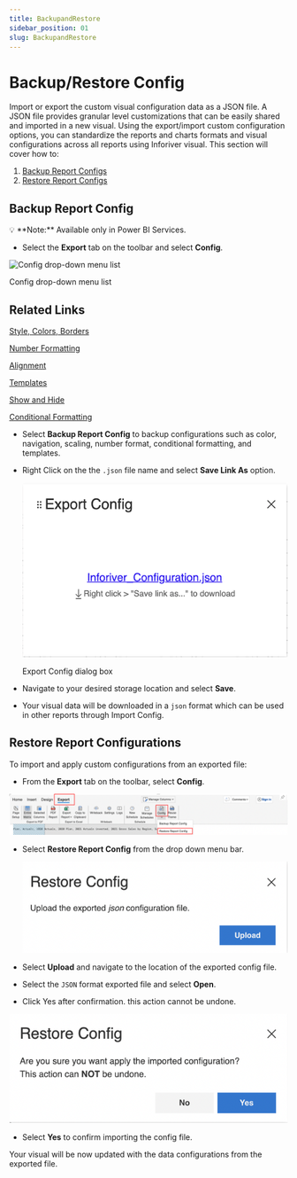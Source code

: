 ```yaml
---
title: BackupandRestore
sidebar_position: 01
slug: BackupandRestore
---
```

# Backup/Restore Config

Import or export the custom visual configuration data as a JSON file. A JSON file provides granular level customizations that can be easily shared and imported in a new visual. Using the export/import custom configuration options, you can standardize the reports and charts formats and visual configurations across all reports using Inforiver visual. This section will cover how to:

1. [Backup Report Configs](https://www.notion.so/Backup-Restore-Config-59befd3dbf2f41d297dc0e6801f54f74)
2. [Restore Report Configs](https://www.notion.so/Backup-Restore-Config-59befd3dbf2f41d297dc0e6801f54f74)

## Backup Report Config

<aside>
💡 **Note:** Available only in Power BI Services.

</aside>

- Select the **Export** tab on the toolbar and select **Config**.

![Config drop-down menu list](/img/Othertopic/Creatingreportbackup/Fig1Backupmenu.png)

Config drop-down menu list

## Related Links

[Style, Colors, Borders](https://www.notion.so/Style-Colors-Borders-01f324e80d53439e8e0e834939833e24)

[Number Formatting](https://www.notion.so/Number-Formatting-1ee72b10702d430b8b6a4ee3b315a302)

[Alignment](https://www.notion.so/Alignment-43437a8a0e0643689f6a589971252d89)

[Templates](https://www.notion.so/Templates-3989d8878347402d8111ccc7374c6001)

[Show and Hide](https://www.notion.so/Show-and-Hide-9a90d2c89afa41b582204a5802de1e4e)

[Conditional Formatting](https://www.notion.so/Conditional-Formatting-7e5c1206793c4c00a604f9b2f865d452)

- Select **Backup Report Config** to backup configurations such as color, navigation, scaling, number format, conditional formatting, and templates.
- Right Click on the the `.json` file name and select **Save Link As** option.
    
    ![Export Config dialog box](/static/img/Othertopic/Creatingreportbackup/Fig2.ExportConfigdialogbox.png)
    
    Export Config dialog box
    
- Navigate to your desired storage location and select **Save**.
- Your visual data will be downloaded in a `json` format which can be used in other reports through Import Config.

## Restore Report Configurations

To import and apply custom configurations from an exported file:

- From the **Export** tab on the toolbar, select **Config**.

![Untitled](/static/img/Othertopic/Creatingreportbackup/Fig3Restoremenu.png)

- Select **Restore Report Config** from the drop down menu bar.
    
    ![Screenshot 2022-06-21 at 3.07.46 PM.png](static/img/Othertopic/Creatingreportbackup/Fig4.Importconfig.png)
    
- Select **Upload** and navigate to the location of the exported config file.
- Select the `JSON` format exported file and select **Open**.
- Click Yes after confirmation. this action cannot be undone.

![Screenshot 2022-06-21 at 3.12.57 PM.png](/static/img/Othertopic/Creatingreportbackup/Fig5.Configundone.png)

- Select **Yes** to confirm importing the config file.

Your visual will be now updated with the data configurations from the exported file.